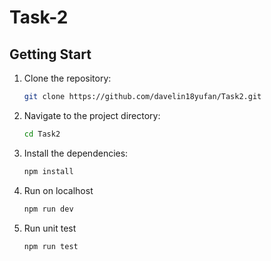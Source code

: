 # Task-2

## Getting Start

1. Clone the repository:
   ```bash
   git clone https://github.com/davelin18yufan/Task2.git
2. Navigate to the project directory:
   ```bash
   cd Task2
3. Install the dependencies:
   ```bash
   npm install
4. Run on localhost
   ```bash
   npm run dev
   ```
5. Run unit test
   ```bash
   npm run test
